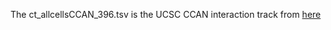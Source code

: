 The ct_allcellsCCAN_396.tsv is the UCSC CCAN interaction track from [here](https://genome.ucsc.edu/cgi-bin/hgTracks?db=hg38&lastVirtModeType=default&lastVirtModeExtraState=&virtModeType=default&virtMode=0&nonVirtPosition=&position=chr20%3A44080406%2D44753709&hgsid=1460736957_F2fDrnka0isnRzTapToEXhtGJgYl)
